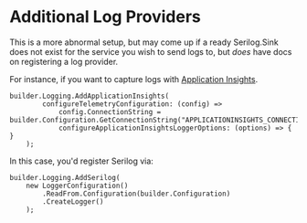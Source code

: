 # Additional Log Providers

This is a more abnormal setup, but may come up if a ready Serilog.Sink does not exist for the service you wish to send logs to, but *does* have docs on registering a log provider.

For instance, if you want to capture logs with [Application Insights](https://learn.microsoft.com/en-us/azure/azure-monitor/app/ilogger).

```
builder.Logging.AddApplicationInsights(
        configureTelemetryConfiguration: (config) => 
            config.ConnectionString = builder.Configuration.GetConnectionString("APPLICATIONINSIGHTS_CONNECTION_STRING"),
            configureApplicationInsightsLoggerOptions: (options) => { }
    );
```

In this case, you'd register Serilog via:

```
builder.Logging.AddSerilog(
    new LoggerConfiguration()
        .ReadFrom.Configuration(builder.Configuration)
        .CreateLogger()
    );
```
